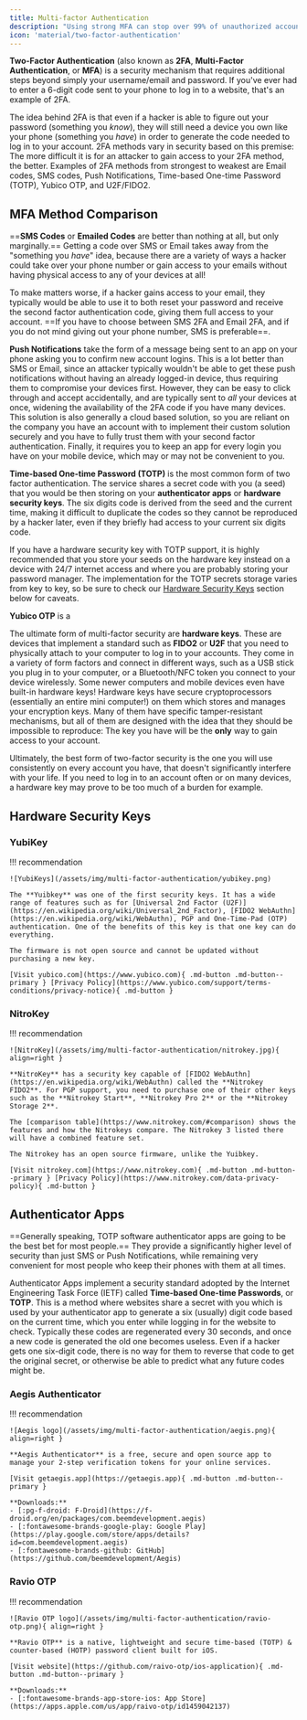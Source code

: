 ```yaml
---
title: Multi-factor Authentication
description: "Using strong MFA can stop over 99% of unauthorized account accesses, and it's easy to set up on the services you already use."
icon: 'material/two-factor-authentication'
---
```


**Two-Factor Authentication** (also known as **2FA**, **Multi-Factor Authentication**, or **MFA**) is a security mechanism that requires additional steps beyond simply your username/email and password. If you've ever had to enter a 6-digit code sent to your phone to log in to a website, that's an example of 2FA.

The idea behind 2FA is that even if a hacker is able to figure out your password (something you *know*), they will still need a device you own like your phone (something you *have*) in order to generate the code needed to log in to your account. 2FA methods vary in security based on this premise: The more difficult it is for an attacker to gain access to your 2FA method, the better. Examples of 2FA methods from strongest to weakest are Email codes, SMS codes, Push Notifications, Time-based One-time Password (TOTP), Yubico OTP, and U2F/FIDO2.

## MFA Method Comparison

==**SMS Codes** or **Emailed Codes** are better than nothing at all, but only marginally.== Getting a code over SMS or Email takes away from the "something you *have*" idea, because there are a variety of ways a hacker could take over your phone number or gain access to your emails without having physical access to any of your devices at all! 

To make matters worse, if a hacker gains access to your email, they typically would be able to use it to both reset your password and receive the second factor authentication code, giving them full access to your account. ==If you have to choose between SMS 2FA and Email 2FA, and if you do not mind giving out your phone number, SMS is preferable==.

**Push Notifications** take the form of a message being sent to an app on your phone asking you to confirm new account logins. This is a lot better than SMS or Email, since an attacker typically wouldn't be able to get these push notifications without having an already logged-in device, thus requiring them to compromise your devices first. However, they can be easy to click through and accept accidentally, and are typically sent to *all* your devices at once, widening the availability of the 2FA code if you have many devices. This solution is also generally a cloud based solution, so you are reliant on the company you have an account with to implement their custom solution securely and you have to fully trust them with your second factor authentication. Finally, it requires you to keep an app for every login you have on your mobile device, which may or may not be convenient to you.

**Time-based One-time Password (TOTP)** is the most common form of two factor authentication. The service shares a secret code with you (a seed) that you would be then storing on your **authenticator apps** or **hardware security keys**. The six digits code is derived from the seed and the current time, making it difficult to duplicate the codes so they cannot be reproduced by a hacker later, even if they briefly had access to your current six digits code.

If you have a hardware security key with TOTP support, it is highly recommended that you store your seeds on the hardware key instead on a device with 24/7 internet access and where you are probably storing your password manager. The implementation for the TOTP secrets storage varies from key to key, so be sure to check our [Hardware Security Keys](#hardware-security-keys) section below for caveats.

**Yubico OTP** is a 

The ultimate form of multi-factor security are **hardware keys**. These are devices that implement a standard such as **FIDO2** or **U2F** that you need to physically attach to your computer to log in to your accounts. They come in a variety of form factors and connect in different ways, such as a USB stick you plug in to your computer, or a Bluetooth/NFC token you connect to your device wirelessly. Some newer computers and mobile devices even have built-in hardware keys! Hardware keys have secure cryptoprocessors (essentially an entire mini computer!) on them which stores and manages your encryption keys. Many of them have specific tamper-resistant mechanisms, but all of them are designed with the idea that they should be impossible to reproduce: The key you have will be the **only** way to gain access to your account.

Ultimately, the best form of two-factor security is the one you will use consistently on every account you have, that doesn't significantly interfere with your life. If you need to log in to an account often or on many devices, a hardware key may prove to be too much of a burden for example.

## Hardware Security Keys

### YubiKey

!!! recommendation

    ![YubiKeys](/assets/img/multi-factor-authentication/yubikey.png)

    The **Yuibkey** was one of the first security keys. It has a wide range of features such as for [Universal 2nd Factor (U2F)](https://en.wikipedia.org/wiki/Universal_2nd_Factor), [FIDO2 WebAuthn](https://en.wikipedia.org/wiki/WebAuthn), PGP and One-Time-Pad (OTP) authentication. One of the benefits of this key is that one key can do everything.

    The firmware is not open source and cannot be updated without purchasing a new key.

    [Visit yubico.com](https://www.yubico.com){ .md-button .md-button--primary } [Privacy Policy](https://www.yubico.com/support/terms-conditions/privacy-notice){ .md-button }

### NitroKey

!!! recommendation

    ![NitroKey](/assets/img/multi-factor-authentication/nitrokey.jpg){ align=right }

    **NitroKey** has a security key capable of [FIDO2 WebAuthn](https://en.wikipedia.org/wiki/WebAuthn) called the **Nitrokey FIDO2**. For PGP support, you need to purchase one of their other keys such as the **Nitrokey Start**, **Nitrokey Pro 2** or the **Nitrokey Storage 2**.

    The [comparison table](https://www.nitrokey.com/#comparison) shows the features and how the Nitrokeys compare. The Nitrokey 3 listed there will have a combined feature set.

    The Nitrokey has an open source firmware, unlike the Yuibkey.

    [Visit nitrokey.com](https://www.nitrokey.com){ .md-button .md-button--primary } [Privacy Policy](https://www.nitrokey.com/data-privacy-policy){ .md-button }

## Authenticator Apps
==Generally speaking, TOTP software authenticator apps are going to be the best bet for most people.== They provide a significantly higher level of security than just SMS or Push Notifications, while remaining very convenient for most people who keep their phones with them at all times.

Authenticator Apps implement a security standard adopted by the Internet Engineering Task Force (IETF) called **Time-based One-time Passwords**, or **TOTP**. This is a method where websites share a secret with you which is used by your authenticator app to generate a six (usually) digit code based on the current time, which you enter while logging in for the website to check. Typically these codes are regenerated every 30 seconds, and once a new code is generated the old one becomes useless. Even if a hacker gets one six-digit code, there is no way for them to reverse that code to get the original secret, or otherwise be able to predict what any future codes might be.

### Aegis Authenticator

!!! recommendation

    ![Aegis logo](/assets/img/multi-factor-authentication/aegis.png){ align=right }

    **Aegis Authenticator** is a free, secure and open source app to manage your 2-step verification tokens for your online services.

    [Visit getaegis.app](https://getaegis.app){ .md-button .md-button--primary }

    **Downloads:**
    - [:pg-f-droid: F-Droid](https://f-droid.org/en/packages/com.beemdevelopment.aegis)
    - [:fontawesome-brands-google-play: Google Play](https://play.google.com/store/apps/details?id=com.beemdevelopment.aegis)
    - [:fontawesome-brands-github: GitHub](https://github.com/beemdevelopment/Aegis)

### Ravio OTP

!!! recommendation

    ![Ravio OTP logo](/assets/img/multi-factor-authentication/ravio-otp.png){ align=right }

    **Ravio OTP** is a native, lightweight and secure time-based (TOTP) & counter-based (HOTP) password client built for iOS.

    [Visit website](https://github.com/raivo-otp/ios-application){ .md-button .md-button--primary }
    
    **Downloads:**
    - [:fontawesome-brands-app-store-ios: App Store](https://apps.apple.com/us/app/raivo-otp/id1459042137)
